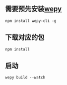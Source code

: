 ## 需要预先安装[wepy](https://github.com/Tencent/wepy)

```npm install wepy-cli -g```

## 下载对应的包
```npm install```

## 启动
```wepy build --watch```